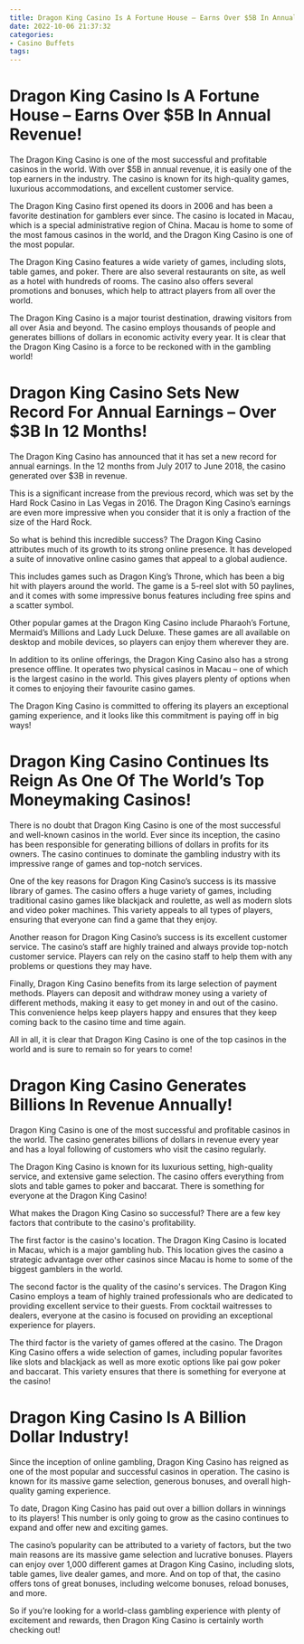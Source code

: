 ```yaml
---
title: Dragon King Casino Is A Fortune House – Earns Over $5B In Annual Revenue!
date: 2022-10-06 21:37:32
categories:
- Casino Buffets
tags:
---
```



#  Dragon King Casino Is A Fortune House – Earns Over $5B In Annual Revenue!

The Dragon King Casino is one of the most successful and profitable casinos in the world. With over $5B in annual revenue, it is easily one of the top earners in the industry. The casino is known for its high-quality games, luxurious accommodations, and excellent customer service.

The Dragon King Casino first opened its doors in 2006 and has been a favorite destination for gamblers ever since. The casino is located in Macau, which is a special administrative region of China. Macau is home to some of the most famous casinos in the world, and the Dragon King Casino is one of the most popular.

The Dragon King Casino features a wide variety of games, including slots, table games, and poker. There are also several restaurants on site, as well as a hotel with hundreds of rooms. The casino also offers several promotions and bonuses, which help to attract players from all over the world.

The Dragon King Casino is a major tourist destination, drawing visitors from all over Asia and beyond. The casino employs thousands of people and generates billions of dollars in economic activity every year. It is clear that the Dragon King Casino is a force to be reckoned with in the gambling world!

#  Dragon King Casino Sets New Record For Annual Earnings – Over $3B In 12 Months!

The Dragon King Casino has announced that it has set a new record for annual earnings. In the 12 months from July 2017 to June 2018, the casino generated over $3B in revenue.

This is a significant increase from the previous record, which was set by the Hard Rock Casino in Las Vegas in 2016. The Dragon King Casino’s earnings are even more impressive when you consider that it is only a fraction of the size of the Hard Rock.

So what is behind this incredible success? The Dragon King Casino attributes much of its growth to its strong online presence. It has developed a suite of innovative online casino games that appeal to a global audience.

This includes games such as Dragon King’s Throne, which has been a big hit with players around the world. The game is a 5-reel slot with 50 paylines, and it comes with some impressive bonus features including free spins and a scatter symbol.

Other popular games at the Dragon King Casino include Pharaoh’s Fortune, Mermaid’s Millions and Lady Luck Deluxe. These games are all available on desktop and mobile devices, so players can enjoy them wherever they are.

In addition to its online offerings, the Dragon King Casino also has a strong presence offline. It operates two physical casinos in Macau – one of which is the largest casino in the world. This gives players plenty of options when it comes to enjoying their favourite casino games.

The Dragon King Casino is committed to offering its players an exceptional gaming experience, and it looks like this commitment is paying off in big ways!

#  Dragon King Casino Continues Its Reign As One Of The World’s Top Moneymaking Casinos!

There is no doubt that Dragon King Casino is one of the most successful and well-known casinos in the world. Ever since its inception, the casino has been responsible for generating billions of dollars in profits for its owners. The casino continues to dominate the gambling industry with its impressive range of games and top-notch services.

One of the key reasons for Dragon King Casino’s success is its massive library of games. The casino offers a huge variety of games, including traditional casino games like blackjack and roulette, as well as modern slots and video poker machines. This variety appeals to all types of players, ensuring that everyone can find a game that they enjoy.

Another reason for Dragon King Casino’s success is its excellent customer service. The casino’s staff are highly trained and always provide top-notch customer service. Players can rely on the casino staff to help them with any problems or questions they may have.

Finally, Dragon King Casino benefits from its large selection of payment methods. Players can deposit and withdraw money using a variety of different methods, making it easy to get money in and out of the casino. This convenience helps keep players happy and ensures that they keep coming back to the casino time and time again.

All in all, it is clear that Dragon King Casino is one of the top casinos in the world and is sure to remain so for years to come!

#  Dragon King Casino Generates Billions In Revenue Annually!

Dragon King Casino is one of the most successful and profitable casinos in the world. The casino generates billions of dollars in revenue every year and has a loyal following of customers who visit the casino regularly.

The Dragon King Casino is known for its luxurious setting, high-quality service, and extensive game selection. The casino offers everything from slots and table games to poker and baccarat. There is something for everyone at the Dragon King Casino!

What makes the Dragon King Casino so successful? There are a few key factors that contribute to the casino's profitability.

The first factor is the casino's location. The Dragon King Casino is located in Macau, which is a major gambling hub. This location gives the casino a strategic advantage over other casinos since Macau is home to some of the biggest gamblers in the world.

The second factor is the quality of the casino's services. The Dragon King Casino employs a team of highly trained professionals who are dedicated to providing excellent service to their guests. From cocktail waitresses to dealers, everyone at the casino is focused on providing an exceptional experience for players.

The third factor is the variety of games offered at the casino. The Dragon King Casino offers a wide selection of games, including popular favorites like slots and blackjack as well as more exotic options like pai gow poker and baccarat. This variety ensures that there is something for everyone at the casino!

#  Dragon King Casino Is A Billion Dollar Industry!

Since the inception of online gambling, Dragon King Casino has reigned as one of the most popular and successful casinos in operation. The casino is known for its massive game selection, generous bonuses, and overall high-quality gaming experience.

To date, Dragon King Casino has paid out over a billion dollars in winnings to its players! This number is only going to grow as the casino continues to expand and offer new and exciting games.

The casino’s popularity can be attributed to a variety of factors, but the two main reasons are its massive game selection and lucrative bonuses. Players can enjoy over 1,000 different games at Dragon King Casino, including slots, table games, live dealer games, and more. And on top of that, the casino offers tons of great bonuses, including welcome bonuses, reload bonuses, and more.

So if you’re looking for a world-class gambling experience with plenty of excitement and rewards, then Dragon King Casino is certainly worth checking out!